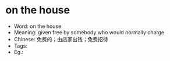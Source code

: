 # on the house

- Word: on the house
- Meaning: given free by somebody who would normally charge
- Chinese: 免费的；由店家出钱；免费招待
- Tags: 
- Eg.: 

